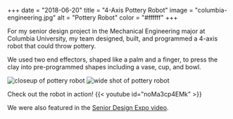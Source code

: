 +++
date = "2018-06-20"
title = "4-Axis Pottery Robot"
image = "columbia-engineering.jpg"
alt = "Pottery Robot"
color = "#ffffff"
+++

<!-- linkCode = "https://github.com/kdevo/" -->

For my senior design project in the Mechanical Engineering major at Columbia University, my team designed, built, and programmed a 4-axis robot that could throw pottery.

We used two end effectors, shaped like a palm and a finger, to press the clay into pre-programmed shapes including a vase, cup, and bowl.

![closeup of pottery robot](images/potbot-closeup-thumbnail.png)
![wide shot of pottery robot](images/potbot-wide-thumbnail.png)

Check out the robot in action!
{{< youtube id="noMa3cp4EMk" >}}

[]()
We were also featured in the [Senior Design Expo video](https://youtu.be/Y1ClqYPPJVE?t=76).
